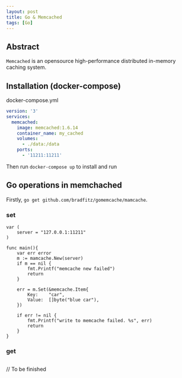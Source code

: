 ```yaml
---
layout: post
title: Go & Memcached
tags: [Go]
---
```


## Abstract

`Memcached` is an opensource high-performance distributed in-memory caching system.

## Installation (docker-compose)

docker-compose.yml

```yml
version: '3'
services:
  memcached:
    image: memcached:1.6.14
    container_name: my_cached
    volumes:
      - ./data:/data
    ports:
      - '11211:11211'
```

Then run `docker-compose up` to install and run

## Go operations in memchached

Firstly, `go get github.com/bradfitz/gomemcache/mamcache`.

### set

```golang
var (
    server = "127.0.0.1:11211"
)

func main(){
    var err error
    m := mamcache.New(server)
    if m == nil {
        fmt.Printf("memcache new failed")
        return
    }

    err = m.Set(&memcache.Item{
        Key:    "car",
        Value:  []byte("blue car"),
    })

    if err != nil {
        fmt.Printf("write to memcache failed. %s", err)
        return
    }
}
```

### get

```golang
```

// To be finished